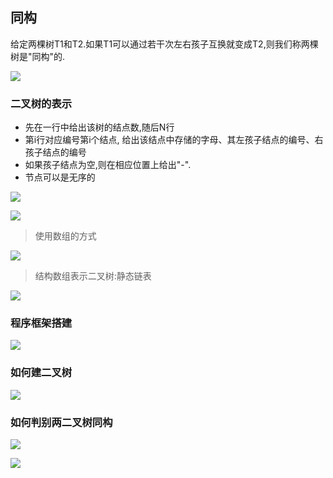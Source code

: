 ## 同构
给定两棵树T1和T2.如果T1可以通过若干次左右孩子互换就变成T2,则我们称两棵树是"同构"的.

![](http://qiniu.rearib.top/20191912/1611-i.png)

### 二叉树的表示
- 先在一行中给出该树的结点数,随后N行
- 第i行对应编号第i个结点, 给出该结点中存储的字母、其左孩子结点的编号、右孩子结点的编号
- 如果孩子结点为空,则在相应位置上给出"-".
- 节点可以是无序的

![](http://qiniu.rearib.top/20191912/1613-O.png)

![](http://qiniu.rearib.top/20191912/1614-B.png)

> 使用数组的方式

![](http://qiniu.rearib.top/20191912/1616-U.png)

> 结构数组表示二叉树:静态链表

![](http://qiniu.rearib.top/20191912/1618-E.png)

### 程序框架搭建
![](http://qiniu.rearib.top/20191912/1620-6.png)

### 如何建二叉树
![](http://qiniu.rearib.top/20191912/1621-S.png)

### 如何判别两二叉树同构
![](http://qiniu.rearib.top/20191912/1621-w.png)

![](http://qiniu.rearib.top/20191912/1622-L.png)





